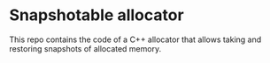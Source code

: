 # Snapshotable allocator

This repo contains the code of a C++ allocator that allows taking and restoring snapshots of allocated memory.